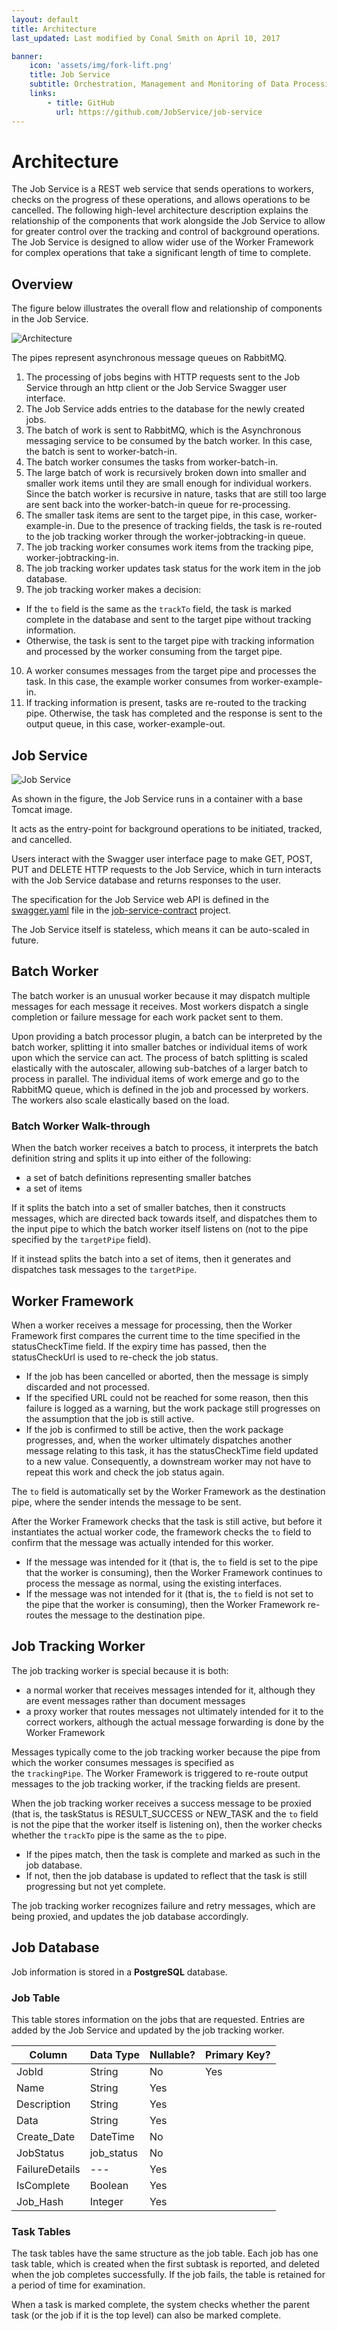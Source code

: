 ```yaml
---
layout: default
title: Architecture
last_updated: Last modified by Conal Smith on April 10, 2017

banner:
    icon: 'assets/img/fork-lift.png'
    title: Job Service
    subtitle: Orchestration, Management and Monitoring of Data Processing
    links:
        - title: GitHub
          url: https://github.com/JobService/job-service
---
```


# Architecture

The Job Service is a REST web service that sends operations to workers, checks on the progress of these operations, and allows operations to be cancelled. The following high-level architecture description explains the relationship of the components that work alongside the Job Service to allow for greater control over the tracking and control of background operations. The Job Service is designed to allow wider use of the Worker Framework for complex operations that take a significant length of time to complete.

## Overview

The figure below illustrates the overall flow and relationship of components in the Job Service.

![Architecture](images/ArchitectureSimpleWBG.png)

The pipes represent asynchronous message queues on RabbitMQ.

1. The processing of jobs begins with HTTP requests sent to the Job Service through an http client or the Job Service Swagger user interface.
2. The Job Service adds entries to the database for the newly created jobs.
3. The batch of work is sent to RabbitMQ, which is the Asynchronous messaging service to be consumed by the batch worker. In this case, the batch is sent to worker-batch-in.
4. The batch worker consumes the tasks from worker-batch-in.
5. The large batch of work is recursively broken down into smaller and smaller work items until they are small enough for individual workers. Since the batch worker is recursive in nature, tasks that are still too large are sent back into the worker-batch-in queue for re-processing.
6. The smaller task items are sent to the target pipe, in this case, worker-example-in. Due to the presence of tracking fields, the task is re-routed to the job tracking worker through the worker-jobtracking-in queue.
7. The job tracking worker consumes work items from the tracking pipe, worker-jobtracking-in.
8. The job tracking worker updates task status for the work item in the job database.
9. The job tracking worker makes a decision:
 - If the `to` field is the same as the `trackTo` field, the task is marked complete in the database and sent to the target pipe without tracking information.
 - Otherwise, the task is sent to the target pipe with tracking information and processed by the worker consuming from the target pipe.
10. A worker consumes messages from the target pipe and processes the task. In this case, the example worker consumes from worker-example-in.
11. If tracking information is present, tasks are re-routed to the tracking pipe. Otherwise, the task has completed and the response is sent to the output queue, in this case, worker-example-out.

## Job Service

![Job Service](images/job_service_database_overview.png)

As shown in the figure, the Job Service runs in a container with a base Tomcat image. 

It acts as the entry-point for background operations to be initiated, tracked, and cancelled.

Users interact with the Swagger user interface page to make GET, POST, PUT and DELETE HTTP requests to the Job Service, which in turn interacts with the Job Service database and returns responses to the user.

The specification for the Job Service web API is defined in the [swagger.yaml](https://github.com/JobService/job-service/tree/develop/job-service-contract/src/main/resources/com/hpe/caf/services/job/swagger.yaml) file in the [job-service-contract](https://github.com/JobService/job-service/tree/develop/job-service-contract) project.

The Job Service itself is stateless, which means it can be auto-scaled in future.

## Batch Worker

The batch worker is an unusual worker because it may dispatch multiple messages for each message it receives. Most workers dispatch a single completion or failure message for each work packet sent to them.

Upon providing a batch processor plugin, a batch can be interpreted by the batch worker, splitting it into smaller batches or individual items of work upon which the service can act. The process of batch splitting is scaled elastically with the autoscaler, allowing sub-batches of a larger batch to process in parallel. The individual items of work emerge and go to the RabbitMQ queue, which is defined in the job and processed by workers. The workers also scale elastically based on the load.

### Batch Worker Walk-through

When the batch worker receives a batch to process, it interprets the batch definition string and splits it up into either of the following:

- a set of batch definitions representing smaller batches
- a set of items

If it splits the batch into a set of smaller batches, then it constructs messages, which are directed back towards itself, and dispatches them to the input pipe to which the batch worker itself listens on (not to the pipe specified by the `targetPipe` field).

If it instead splits the batch into a set of items, then it generates and dispatches task messages to the `targetPipe`.

## Worker Framework

When a worker receives a message for processing, then the Worker Framework first compares the current time to the time specified in the statusCheckTime field. If the expiry time has passed, then the statusCheckUrl is used to re-check the job status.

* If the job has been cancelled or aborted, then the message is simply discarded and not processed.
* If the specified URL could not be reached for some reason, then this failure is logged as a warning, but the work package still progresses on the assumption that the job is still active.
* If the job is confirmed to still be active, then the work package progresses, and, when the worker ultimately dispatches another message relating to this task, it has the statusCheckTime field updated to a new value. Consequently, a downstream worker may not have to repeat this work and check the job status again.

The `to` field is automatically set by the Worker Framework as the destination pipe, where the sender intends the message to be sent.

After the Worker Framework checks that the task is still active, but before it instantiates the actual worker code, the framework checks the `to` field to confirm that the message was actually intended for this worker.

* If the message was intended for it (that is, the `to` field is set to the pipe that the worker is consuming), then the Worker Framework continues to process the message as normal, using the existing interfaces.
* If the message was not intended for it (that is, the `to` field is not set to the pipe that the worker is consuming), then the Worker Framework re-routes the message to the destination pipe.

## Job Tracking Worker

The job tracking worker is special because it is both:

- a normal worker that receives messages intended for it, although they are event messages rather than document messages
- a proxy worker that routes messages not ultimately intended for it to the correct workers, although the actual message forwarding is done by the Worker Framework

Messages typically come to the job tracking worker because the pipe from which the worker consumes messages is specified as the `trackingPipe`. The Worker Framework is triggered to re-route output messages to the job tracking worker, if the tracking fields are present.

When the job tracking worker receives a success message to be proxied (that is, the taskStatus is RESULT_SUCCESS or NEW_TASK and the `to`  field is not the pipe that the worker itself is listening on), then the worker checks whether the `trackTo`  pipe is the same as the `to`  pipe.

* If the pipes match, then the task is complete and marked as such in the job database.
* If not, then the job database is updated to reflect that the task is still progressing but not yet complete.

The job tracking worker recognizes failure and retry messages, which are being proxied, and updates the job database accordingly.

## Job Database

Job information is stored in a **PostgreSQL** database.

### Job Table

This table stores information on the jobs that are requested. Entries are added by the Job Service and updated by the job tracking worker.

| **Column**     | **Data Type** | **Nullable?** | **Primary Key?** |
|----------------|---------------|---------------|------------------|
| JobId          | String        | No            | Yes              |
| Name           | String        | Yes           |                  |
| Description    | String        | Yes           |                  |
| Data           | String        | Yes           |                  |
| Create_Date    | DateTime      | No            |                  |
| JobStatus      | job_status    | No            |                  |
| FailureDetails | ---           | Yes           |                  |
| IsComplete     | Boolean       | Yes           |                  |
| Job_Hash       | Integer       | Yes           |                  |

### Task Tables

The task tables have the same structure as the job table. Each job has one task table, which is created when the first subtask is reported, and deleted when the job completes successfully. If the job fails, the table is retained for a period of time for examination.

When a task is marked complete, the system checks whether the parent task (or the job if it is the top level) can also be marked complete.
